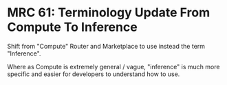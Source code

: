 # MRC 61: Terminology Update From Compute To Inference

Shift from "Compute" Router and Marketplace to use instead the term "Inference".

Where as Compute is extremely general / vague, "inference" is much more specific and easier for developers to understand how to use.
